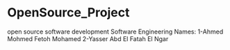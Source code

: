 # OpenSource_Project
open source software development Software Engineering   Names:  1-Ahmed Mohmed Fetoh Mohamed  2-Yasser Abd El Fatah El Ngar 
